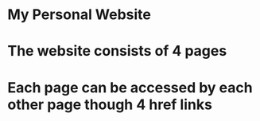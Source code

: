 # My Personal Website
# The website consists of 4 pages
# Each page can be accessed by each other page though 4 href links